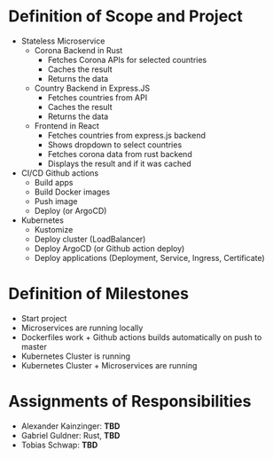 # Definition of Scope and Project
* Stateless Microservice
  * Corona Backend in Rust
    * Fetches Corona APIs for selected countries
    * Caches the result 
    * Returns the data
  * Country Backend in Express.JS
    * Fetches countries from API
    * Caches the result
    * Returns the data
  * Frontend in React
    * Fetches countries from express.js backend
    * Shows dropdown to select countries
    * Fetches corona data from rust backend
    * Displays the result and if it was cached
* CI/CD Github actions
  * Build apps
  * Build Docker images
  * Push image
  * Deploy (or ArgoCD)
* Kubernetes
  * Kustomize
  * Deploy cluster (LoadBalancer)
  * Deploy ArgoCD (or Github action deploy)
  * Deploy applications (Deployment, Service, Ingress, Certificate)

# Definition of Milestones
* Start project
* Microservices are running locally
* Dockerfiles work + Github actions builds automatically on push to master
* Kubernetes Cluster is running
* Kubernetes Cluster + Microservices are running

# Assignments of Responsibilities
* Alexander Kainzinger: **TBD**
* Gabriel Guldner: Rust, **TBD**
* Tobias Schwap: **TBD**
